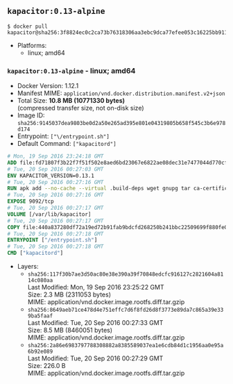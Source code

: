 ## `kapacitor:0.13-alpine`

```console
$ docker pull kapacitor@sha256:3f8824ec0c2ca73b76318306aa3ebc9dca77efee053c16225bb9112ac102f267
```

-	Platforms:
	-	linux; amd64

### `kapacitor:0.13-alpine` - linux; amd64

-	Docker Version: 1.12.1
-	Manifest MIME: `application/vnd.docker.distribution.manifest.v2+json`
-	Total Size: **10.8 MB (10771330 bytes)**  
	(compressed transfer size, not on-disk size)
-	Image ID: `sha256:9145037dea9803be0d2a50e265ad395e801e04319805b658f545c3b6e978d174`
-	Entrypoint: `["\/entrypoint.sh"]`
-	Default Command: `["kapacitord"]`

```dockerfile
# Mon, 19 Sep 2016 23:24:18 GMT
ADD file:fd71807f3b22f7f51f502e8aed6bd23067e6822ae08dec31e7477044d770cf48 in / 
# Tue, 20 Sep 2016 00:27:03 GMT
ENV KAPACITOR_VERSION=0.13.1
# Tue, 20 Sep 2016 00:27:16 GMT
RUN apk add --no-cache --virtual .build-deps wget gnupg tar ca-certificates &&     update-ca-certificates &&     gpg --keyserver hkp://ha.pool.sks-keyservers.net         --recv-keys 05CE15085FC09D18E99EFB22684A14CF2582E0C5 &&     wget -q https://dl.influxdata.com/kapacitor/releases/kapacitor-${KAPACITOR_VERSION}-static_linux_amd64.tar.gz.asc &&     wget -q https://dl.influxdata.com/kapacitor/releases/kapacitor-${KAPACITOR_VERSION}-static_linux_amd64.tar.gz &&     gpg --batch --verify kapacitor-${KAPACITOR_VERSION}-static_linux_amd64.tar.gz.asc kapacitor-${KAPACITOR_VERSION}-static_linux_amd64.tar.gz &&     mkdir -p /usr/src &&     tar -C /usr/src -xzf kapacitor-${KAPACITOR_VERSION}-static_linux_amd64.tar.gz &&     rm -f /usr/src/kapacitor-*/kapacitor.conf &&     chmod +x /usr/src/kapacitor-*/* &&     cp -a /usr/src/kapacitor-*/* /usr/bin/ &&     rm -rf *.tar.gz* /usr/src /root/.gnupg &&     apk del .build-deps
# Tue, 20 Sep 2016 00:27:16 GMT
EXPOSE 9092/tcp
# Tue, 20 Sep 2016 00:27:17 GMT
VOLUME [/var/lib/kapacitor]
# Tue, 20 Sep 2016 00:27:17 GMT
COPY file:440a837280df72a19ed72b91fab9bdcfd268250b241bbc22509699f880fe0d17 in /entrypoint.sh 
# Tue, 20 Sep 2016 00:27:18 GMT
ENTRYPOINT ["/entrypoint.sh"]
# Tue, 20 Sep 2016 00:27:18 GMT
CMD ["kapacitord"]
```

-	Layers:
	-	`sha256:117f30b7ae3d50ac80e38e390a39f70848edcfc916127c2821604a8114c080aa`  
		Last Modified: Mon, 19 Sep 2016 23:25:22 GMT  
		Size: 2.3 MB (2311053 bytes)  
		MIME: application/vnd.docker.image.rootfs.diff.tar.gzip
	-	`sha256:8649aeb71ce478d4e751effc7d6f8fd26d8f3773e89da7c865a39e339ba5faaf`  
		Last Modified: Tue, 20 Sep 2016 00:27:33 GMT  
		Size: 8.5 MB (8460051 bytes)  
		MIME: application/vnd.docker.image.rootfs.diff.tar.gzip
	-	`sha256:2a86e6983797788308882a8385589037ea1e6cdb84d1c1956aa0e95a6b92e089`  
		Last Modified: Tue, 20 Sep 2016 00:27:29 GMT  
		Size: 226.0 B  
		MIME: application/vnd.docker.image.rootfs.diff.tar.gzip
